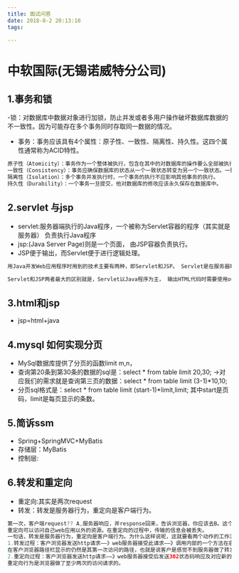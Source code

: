 ```yaml
---
title: 面试问答
date: 2018-8-2 20:13:10
tags:

---
```


# 中软国际(无锡诺威特分公司)
## 1.事务和锁
-锁：对数据库中数据对象进行加锁，防止并发或者多用户操作破坏数据库数据的不一致性。因为可能存在多个事务同时存取同一数据的情况。
- 事务：事务应该具有4个属性：原子性、一致性、隔离性、持久性。这四个属性通常称为ACID特性。
```java
原子性（Atomicity）：事务作为一个整体被执行，包含在其中的对数据库的操作要么全部被执行，要么都不执行。
一致性（Consistency）：事务应确保数据库的状态从一个一致状态转变为另一个一致状态。一致状态的含义是数据库中的数据应满足完整性约束。
隔离性（Isolation）：多个事务并发执行时，一个事务的执行不应影响其他事务的执行。
持久性（Durability）：一个事务一旦提交，他对数据库的修改应该永久保存在数据库中。
```

## 2.servlet 与jsp
- servlet:服务器端执行的Java程序，一个被称为Servlet容器的程序（其实就是服务器） 负责执行Java程序
- jsp:(Java Server Page)则是一个页面， 由JSP容器负责执行。
- JSP便于输出，而Servlet便于进行逻辑处理。

```java
用Java开发Web应用程序时用到的技术主要有两种，即Servlet和JSP。 Servlet是在服务器端执行的Java程序，一个被称为Servlet容器的程序（其实就是服务器） 负责执行Java程序。而JSP(Java Server Page)则是一个页面， 由JSP容器负责执行。

Servlet和JSP两者最大的区别就是，Servlet以Java程序为主， 输出HTML代码时需要使用out.println函数，也就是说Java中内嵌HTML； 而JSP则以HTML页面为主，需要写Java代码时则在页面中直接插入Java代码， 即HTML中内嵌Java。
```

## 3.html和jsp
- jsp=html+java

## 4.mysql 如何实现分页
- MySql数据库提供了分页的函数limit m,n，
- 查询第20条到第30条的数据的sql是：select * from table limit 20,30;  ->对应我们的需求就是查询第三页的数据：select * from table limit (3-1)*10,10;
- 分页sql格式是：select * from table limit (start-1)*limit,limit; 其中start是页码，limit是每页显示的条数。

## 5.简诉ssm
- Spring+SpringMVC+MyBatis
- 存储层：MyBatis
- 控制层:


## 6.转发和重定向
- 重定向:其实是两次request
- 转发：转发是服务器行为，重定向是客户端行为。

```java
第一次，客户端request?? A,服务器响应，并response回来，告诉浏览器，你应该去B。这个时候IE可以看到地址变了，而且历史的回退按钮也亮了。
重定向可以访问自己web应用以外的资源。在重定向的过程中，传输的信息会被丢失。
一句话，转发是服务器行为，重定向是客户端行为。为什么这样说呢，这就要看两个动作的工作流程：
1.转发过程：客户浏览器发送http请求——》web服务器接受此请求——》调用内部的一个方法在容器内部完成请求处理和转发动作——》将目标资源发送给客户；在这里，转发的路径必须是同一个web容器下的url，其不能转向到其他的web路径上去，中间传递的是自己的容器内的request。
在客户浏览器路径栏显示的仍然是其第一次访问的路径，也就是说客户是感觉不到服务器做了转发的。转发行为是浏览器只做了一次访问请求。
2.重定向过程：客户浏览器发送http请求——》web服务器接受后发送302状态码响应及对应新的location给客户浏览器——》客户浏览器发现是302响应，则自动再发送一个新的http请求，请求url是新的location地址——》服务器根据此请求寻找资源并发送给客户。在这里location可以重定向到任意URL， 既然是浏览器重新发出了请求，则就没有什么request传递的概念了。在客户浏览器路径栏显示的是其重定向的路径，客户可以观察到地址的变化的。
重定向行为是浏览器做了至少两次的访问请求的。
```
